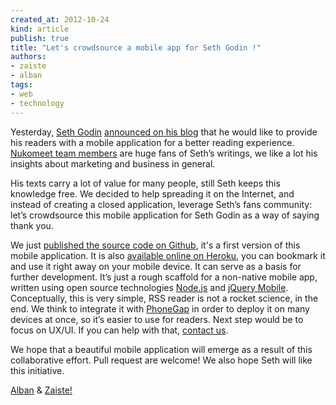 ```yaml
---
created_at: 2012-10-24
kind: article
publish: true
title: "Let's crowdsource a mobile app for Seth Godin !"
authors:
- zaiste
- alban
tags:
- web
- technology
---
```


Yesterday, [Seth Godin][1] [announced on his blog][2] that he would like to provide his readers with a mobile application for a better reading experience. [Nukomeet team members][3] are huge fans of Seth’s writings, we like a lot his insights about marketing and business in general.

His texts carry a lot of value for many people, still Seth keeps this knowledge free. We decided to help spreading it on the Internet, and instead of creating a closed application, leverage Seth’s fans community: let’s crowdsource this mobile application for Seth Godin as a way of saying thank you.

We just [published the source code on Github][10], it's a first version of this mobile application. It is also [available online on Heroku][11], you can bookmark it and use it right away on your mobile device. It can serve as a basis for further development. It’s just a rough scaffold for a non-native mobile app, written using open source technologies [Node.js][4] and [jQuery Mobile][5]. Conceptually, this is very simple, RSS reader is not a rocket science, in the end. We think to integrate it with [PhoneGap][6] in order to deploy it on many devices at once, so it’s easier to use for readers. Next step would be to focus on UX/UI. If you can help with that, [contact us][7].

We hope that a beautiful mobile application will emerge as a result of this collaborative effort. Pull request are welcome! We also hope Seth will like this initiative.

[Alban][8] & [Zaiste!][9]

[1]: http://sethgodin.typepad.com/
[2]: http://sethgodin.typepad.com/seths_blog/2012/10/toward-a-mobile-app-for-this-blog.html
[3]: http://nukomeet.com/about/
[4]: http://nodejs.org/
[5]: http://jquerymobile.com/
[6]: http://phonegap.com
[7]: mailto:bonjour@nukomeet.com
[8]: http://alban.leveau-vallier.com/
[9]: http://zaiste.net
[10]: http://github.com/nukomeet/sethgoesmobile
[11]: http://sethgoesmobile.herokuapp.com
